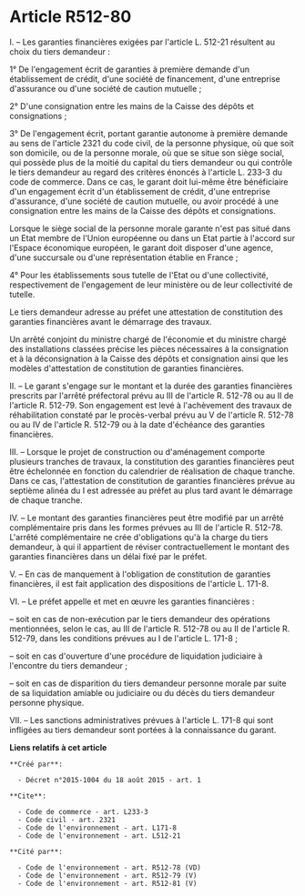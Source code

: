 # Article R512-80

I. – Les garanties financières exigées par l'article L. 512-21 résultent au choix du tiers demandeur :

1° De l'engagement écrit de garanties à première demande d'un établissement de crédit, d'une société de financement, d'une
entreprise d'assurance ou d'une société de caution mutuelle ;

2° D'une consignation entre les mains de la Caisse des dépôts et consignations ;

3° De l'engagement écrit, portant garantie autonome à première demande au sens de l'article 2321 du code civil, de la
personne physique, où que soit son domicile, ou de la personne morale, où que se situe son siège social, qui possède plus de
la moitié du capital du tiers demandeur ou qui contrôle le tiers demandeur au regard des critères énoncés à l'article L.
233-3 du code de commerce. Dans ce cas, le garant doit lui-même être bénéficiaire d'un engagement écrit d'un établissement de
crédit, d'une entreprise d'assurance, d'une société de caution mutuelle, ou avoir procédé à une consignation entre les mains
de la Caisse des dépôts et consignations.

Lorsque le siège social de la personne morale garante n'est pas situé dans un Etat membre de l'Union européenne ou dans un
Etat partie à l'accord sur l'Espace économique européen, le garant doit disposer d'une agence, d'une succursale ou d'une
représentation établie en France ;

4° Pour les établissements sous tutelle de l'Etat ou d'une collectivité, respectivement de l'engagement de leur ministère ou
de leur collectivité de tutelle.

Le tiers demandeur adresse au préfet une attestation de constitution des garanties financières avant le démarrage des
travaux.

Un arrêté conjoint du ministre chargé de l'économie et du ministre chargé des installations classées précise les pièces
nécessaires à la consignation et à la déconsignation à la Caisse des dépôts et consignation ainsi que les modèles
d'attestation de constitution de garanties financières.

II. – Le garant s'engage sur le montant et la durée des garanties financières prescrits par l'arrêté préfectoral prévu au III
de l'article R. 512-78 ou au II de l'article R. 512-79. Son engagement est levé à l'achèvement des travaux de réhabilitation
constaté par le procès-verbal prévu au V de l'article R. 512-78 ou au IV de l'article R. 512-79 ou à la date d'échéance des
garanties financières.

III. – Lorsque le projet de construction ou d'aménagement comporte plusieurs tranches de travaux, la constitution des
garanties financières peut être échelonnée en fonction du calendrier de réalisation de chaque tranche. Dans ce cas,
l'attestation de constitution de garanties financières prévue au septième alinéa du I est adressée au préfet au plus tard
avant le démarrage de chaque tranche.

IV. – Le montant des garanties financières peut être modifié par un arrêté complémentaire pris dans les formes prévues au III
de l'article R. 512-78. L'arrêté complémentaire ne crée d'obligations qu'à la charge du tiers demandeur, à qui il appartient
de réviser contractuellement le montant des garanties financières dans un délai fixé par le préfet.

V. – En cas de manquement à l'obligation de constitution de garanties financières, il est fait application des dispositions
de l'article L. 171-8.

VI. – Le préfet appelle et met en œuvre les garanties financières :

– soit en cas de non-exécution par le tiers demandeur des opérations mentionnées, selon le cas, au III de l'article R. 512-78
ou au II de l'article R. 512-79, dans les conditions prévues au I de l'article L. 171-8 ;

– soit en cas d'ouverture d'une procédure de liquidation judiciaire à l'encontre du tiers demandeur ;

– soit en cas de disparition du tiers demandeur personne morale par suite de sa liquidation amiable ou judiciaire ou du décès
du tiers demandeur personne physique.

VII. – Les sanctions administratives prévues à l'article L. 171-8 qui sont infligées au tiers demandeur sont portées à la
connaissance du garant.

**Liens relatifs à cet article**

	**Créé par**:

	  - Décret n°2015-1004 du 18 août 2015 - art. 1

	**Cite**:

	  - Code de commerce - art. L233-3
	  - Code civil - art. 2321
	  - Code de l'environnement - art. L171-8
	  - Code de l'environnement - art. L512-21

	**Cité par**:

	  - Code de l'environnement - art. R512-78 (VD)
	  - Code de l'environnement - art. R512-79 (V)
	  - Code de l'environnement - art. R512-81 (V)
